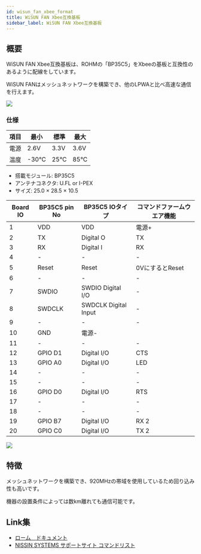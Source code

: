 ```yaml
---
id: wisun_fan_xbee_format
title: WiSUN FAN Xbee互換基板
sidebar_label: WiSUN FAN Xbee互換基板
---
```


## 概要

WiSUN FAN Xbee互換基板は、ROHMの「BP35C5」をXbeeの基板と互換性のあるように配線をしています。

WiSUN FANはメッシュネットワークを構築でき、他のLPWAと比べ高速な通信を行えます。

![](/img/docs/wisun/top.jpg)
### 仕様

|項目|最小|標準|最大|
|---|---|---|---|
|電源|2.6V|3.3V|3.6V|
|温度|-30°C|25°C|85°C|

- 搭載モジュール: BP35C5
- アンテナコネクタ: U.FL or I-PEX
- サイズ: 25.0 × 28.5 × 10.5

|Board IO|BP35C5 pin No|BP35C5 IOタイプ|コマンドファームウエア機能|
|---|---|---|---|
|1|VDD|VDD|電源+|
|2|TX|Digital O|TX|
|3|RX|Digital I|RX|
|4|-|-|-|
|5|Reset|Reset|0VにするとReset|
|6|-|-|-|
|7|SWDIO|SWDIO Digital I/O|-|
|8|SWDCLK|SWDCLK Digital Input|-|
|9|-|-|-|
|10|GND|電源-|
|11|-|-|-|
|12|GPIO D1|Digital I/O|CTS|
|13|GPIO A0|Digital I/O|LED|
|14|-|-|-|
|15|-|-|-|
|16|GPIO D0|Digital I/O|RTS|
|17|-|-|-|
|18|-|-|-|
|19|GPIO B7|Digital I/O|RX 2|
|20|GPIO C0|Digital I/O|TX 2|

![](/img/docs/wisun/circuit.png)
    
## 特徴

メッシュネットワークを構築でき、920MHzの帯域を使用しているため回り込み性も高いです。

機器の設置条件によっては数km離れても通信可能です。

## Link集

- [ローム　ドキュメント](https://www.rohm.co.jp/products/wireless-communication/specified-low-power-radio-modules/bp35c5-product#designResources)
- [NISSIN SYSTEMS サポートサイト コマンドリスト](https://e-support.co-nss.co.jp/wisunfan.html)

